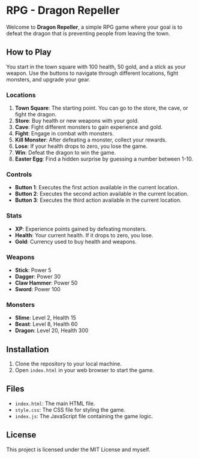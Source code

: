 # RPG - Dragon Repeller

Welcome to **Dragon Repeller**, a simple RPG game where your goal is to defeat the dragon that is preventing people from leaving the town. 

## How to Play

You start in the town square with 100 health, 50 gold, and a stick as your weapon. Use the buttons to navigate through different locations, fight monsters, and upgrade your gear.

### Locations

1. **Town Square**: The starting point. You can go to the store, the cave, or fight the dragon.
2. **Store**: Buy health or new weapons with your gold.
3. **Cave**: Fight different monsters to gain experience and gold.
4. **Fight**: Engage in combat with monsters.
5. **Kill Monster**: After defeating a monster, collect your rewards.
6. **Lose**: If your health drops to zero, you lose the game.
7. **Win**: Defeat the dragon to win the game.
8. **Easter Egg**: Find a hidden surprise by guessing a number between 1-10.

### Controls

- **Button 1**: Executes the first action available in the current location.
- **Button 2**: Executes the second action available in the current location.
- **Button 3**: Executes the third action available in the current location.

### Stats

- **XP**: Experience points gained by defeating monsters.
- **Health**: Your current health. If it drops to zero, you lose.
- **Gold**: Currency used to buy health and weapons.

### Weapons

- **Stick**: Power 5
- **Dagger**: Power 30
- **Claw Hammer**: Power 50
- **Sword**: Power 100

### Monsters

- **Slime**: Level 2, Health 15
- **Beast**: Level 8, Health 60
- **Dragon**: Level 20, Health 300

## Installation

1. Clone the repository to your local machine.
2. Open `index.html` in your web browser to start the game.

## Files

- `index.html`: The main HTML file.
- `style.css`: The CSS file for styling the game.
- `index.js`: The JavaScript file containing the game logic.

## License

This project is licensed under the MIT License and myself.
